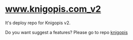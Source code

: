 # www.knigopis.com_v2

It's deploy repo for Knigopis v2.

Do you want suggest a features? Please go to repo [knigopis](https://github.com/gurov/knigopis2)
